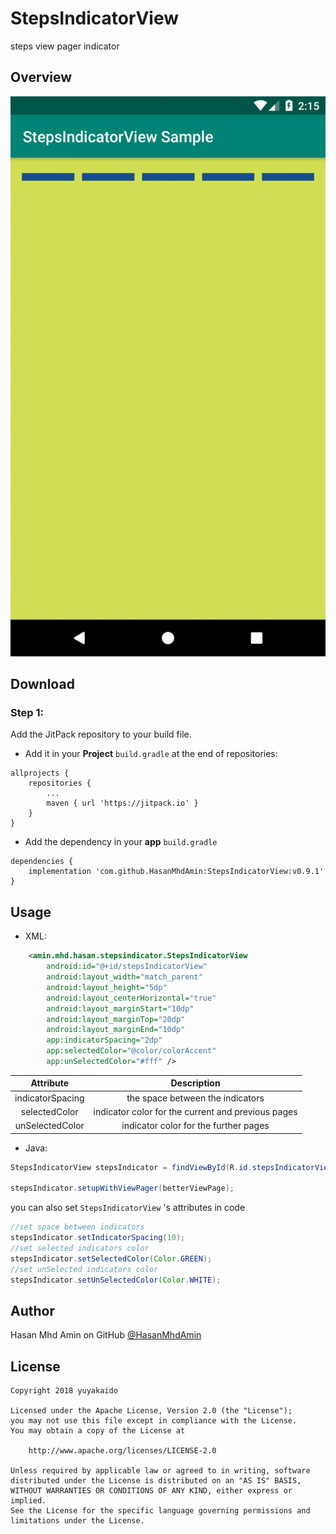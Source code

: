 # StepsIndicatorView
steps view pager indicator


## Overview
![demo](https://raw.githubusercontent.com/HasanMhdAmin/StepsIndicatorView/master/images/StepsIndicatorView.gif)

## Download

### Step 1:
Add the JitPack repository to your build file.
 
 - Add it in your **Project** ```build.gradle``` at the end of repositories:
 
```
allprojects {
    repositories {
        ...
        maven { url 'https://jitpack.io' }
    }
}
```

-  Add the dependency in your **app** ```build.gradle```
```
dependencies {
    implementation 'com.github.HasanMhdAmin:StepsIndicatorView:v0.9.1'
}
```

## Usage
- XML:
```xml
    <amin.mhd.hasan.stepsindicator.StepsIndicatorView
        android:id="@+id/stepsIndicatorView"
        android:layout_width="match_parent"
        android:layout_height="5dp"
        android:layout_centerHorizontal="true"
        android:layout_marginStart="10dp"
        android:layout_marginTop="20dp"
        android:layout_marginEnd="10dp"
        app:indicatorSpacing="2dp"
        app:selectedColor="@color/colorAccent"
        app:unSelectedColor="#fff" />
```

| Attribute | Description |
| :----: | :----: |
| indicatorSpacing | the space between the indicators |
| selectedColor | indicator color for the current and previous pages |
| unSelectedColor | indicator color for the further pages |

- Java:

```java
StepsIndicatorView stepsIndicator = findViewById(R.id.stepsIndicatorView);

stepsIndicator.setupWithViewPager(betterViewPage);
```

you can also set ```StepsIndicatorView``` 's attributes in code

```java
//set space between indicators
stepsIndicator.setIndicatorSpacing(10);
//set selected indicators color
stepsIndicator.setSelectedColor(Color.GREEN);
//set unSelected indicators color
stepsIndicator.setUnSelectedColor(Color.WHITE);
```


## Author 
Hasan Mhd Amin on GitHub [@HasanMhdAmin](https://github.com/HasanMhdAmin) 

## License
```
Copyright 2018 yuyakaido

Licensed under the Apache License, Version 2.0 (the "License");
you may not use this file except in compliance with the License.
You may obtain a copy of the License at

    http://www.apache.org/licenses/LICENSE-2.0

Unless required by applicable law or agreed to in writing, software
distributed under the License is distributed on an "AS IS" BASIS,
WITHOUT WARRANTIES OR CONDITIONS OF ANY KIND, either express or implied.
See the License for the specific language governing permissions and
limitations under the License.
```